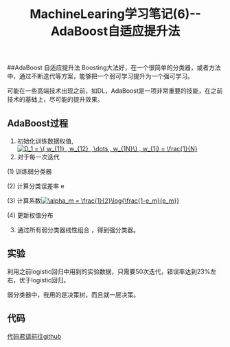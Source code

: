 ﻿---
layout : post
title : MachineLearing学习笔记(6)--AdaBoost自适应提升法
description : MachineLearing学习笔记(6)--AdaBoost自适应提升法
category : 研究
tags : MachineLearning study-note Python
keywords : 
---

##AdaBoost 自适应提升法
Boosting大法好，在一个很简单的分类器，或者方法中，通过不断迭代等方案，能够把一个弱可学习提升为一个强可学习。

可能在一些高端技术出现之前，如DL，AdaBoost是一项非常重要的技能，在之前技术的基础上，尽可能的提升效果。

## AdaBoost过程
1.  初始化训练数据权值,<a href="http://www.codecogs.com/eqnedit.php?latex=D_1&space;=&space;\{&space;w_{11}&space;,&space;w_{12}&space;,&space;\dots&space;,&space;w_{1N}\}&space;,&space;w_{1i}&space;=&space;\frac{1}{N}" target="_blank"><img src="http://latex.codecogs.com/gif.latex?D_1&space;=&space;\{&space;w_{11}&space;,&space;w_{12}&space;,&space;\dots&space;,&space;w_{1N}\}&space;,&space;w_{1i}&space;=&space;\frac{1}{N}" title="D_1 = \{ w_{11} , w_{12} , \dots , w_{1N}\} , w_{1i} = \frac{1}{N}" /></a>
2.  对于每一次迭代

   (1)  训练弱分类器

   (2)  计算分类误差率 e

   (3)  计算系数<a href="http://www.codecogs.com/eqnedit.php?latex=\alpha_m&space;=&space;\frac{1}{2}\log{\frac{1-e_m}{e_m}}" target="_blank"><img src="http://latex.codecogs.com/gif.latex?\alpha_m&space;=&space;\frac{1}{2}\log{\frac{1-e_m}{e_m}}" title="\alpha_m = \frac{1}{2}\log{\frac{1-e_m}{e_m}}" /></a>

   (4)  更新权值分布

3.  通过所有弱分类器线性组合 ，得到强分类器。

## 实验

利用之前logistic回归中用到的实验数据，只需要50次迭代，错误率达到23%左右，优于logistic回归。

弱分类器中，我用的是决策树，而且就一层决策。

## 代码
[代码君请前往github](https://github.com/cxlove/MachineLearning/tree/master/AdaBoost)


